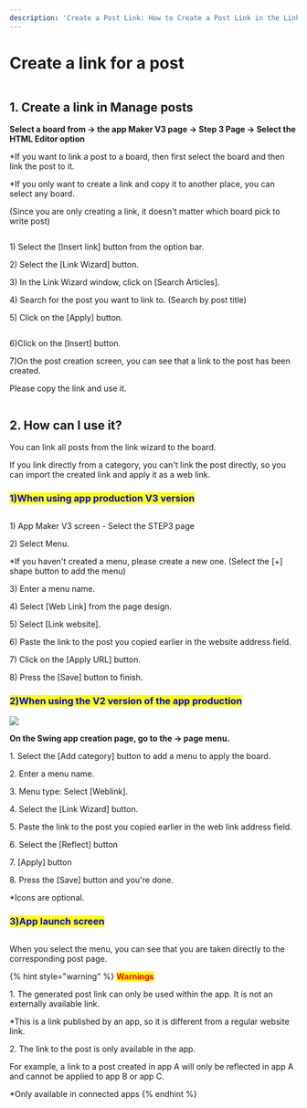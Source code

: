 ```yaml
---
description: 'Create a Post Link: How to Create a Post Link in the Link Wizard'
---
```


# Create a link for a post

<figure><img src="../../../.gitbook/assets/구분선 (1).PNG" alt=""><figcaption></figcaption></figure>

## 1. Create a link in Manage posts

**Select a board from → the app Maker V3 page → Step 3 Page → Select the HTML Editor option**

\*If you want to link a post to a board, then first select the board and then link the post to it.

\*If you only want to create a link and copy it to another place, you can select any board.

(Since you are only creating a link, it doesn't matter which board pick to write post)

<figure><img src="../../../.gitbook/assets/en_게시물링크2.png" alt=""><figcaption></figcaption></figure>

1\) Select the \[Insert link] button from the option bar.

2\) Select the \[Link Wizard] button.

3\) In the Link Wizard window, click on \[Search Articles].

4\) Search for the post you want to link to. (Search by post title)

5\) Click on the \[Apply] button.



<figure><img src="../../../.gitbook/assets/en_게시물링크3.png" alt=""><figcaption></figcaption></figure>

6\)Click on the \[Insert] button.

7\)On the post creation screen, you can see that a link to the post has been created.

Please copy the link and use it.

<figure><img src="../../../.gitbook/assets/구분선 (1).PNG" alt=""><figcaption></figcaption></figure>

## 2. How can I use it?

You can link all posts from the link wizard to the board.

If you link directly from a category, you can't link the post directly, so you can import the created link and apply it as a web link.

### <mark style="color:blue;">1)</mark><mark style="color:blue;">When using app production V3 version</mark>

<figure><img src="../../../.gitbook/assets/en_게시물링크.png" alt=""><figcaption></figcaption></figure>

1\) App Maker V3 screen - Select the STEP3 page

2\) Select Menu.

\*If you haven't created a menu, please create a new one. (Select the \[+] shape button to add the menu)

3\) Enter a menu name.

4\) Select \[Web Link] from the page design.

5\) Select \[Link website].

6\) Paste the link to the post you copied earlier in the website address field.

7\) Click on the \[Apply URL] button.

8\) Press the \[Save] button to finish.



### <mark style="color:blue;">2)</mark><mark style="color:blue;">When using the V2 version of the app production</mark>

![](https://wp.swing2app.co.kr/wp-content/uploads/2021/04/%EA%B2%8C%EC%8B%9C%EB%AC%BC%EB%A7%81%ED%81%AC%EC%83%9D%EC%84%B13.png)

**On the Swing app creation page, go to the → page menu.**

1\. Select the \[Add category] button to add a menu to apply the board.

2\. Enter a menu name.

3\. Menu type: Select \[Weblink].

4\. Select the \[Link Wizard] button.

5\. Paste the link to the post you copied earlier in the web link address field.

6\. Select the \[Reflect] button

7\. \[Apply] button

8\. Press the \[Save] button and you're done.

\*Icons are optional.



### <mark style="color:blue;">**3)**</mark><mark style="color:blue;">App launch screen</mark>

<figure><img src="../../../.gitbook/assets/녹화_2023_03_28_14_32_44_157.gif" alt=""><figcaption></figcaption></figure>

When you select the menu, you can see that you are taken directly to the corresponding post page.

{% hint style="warning" %}
<mark style="color:red;">**Warnings**</mark>

1\. The generated post link can only be used within the app. It is not an externally available link.

\*This is a link published by an app, so it is different from a regular website link.

2\. The link to the post is only available in the app.

For example, a link to a post created in app A will only be reflected in app A and cannot be applied to app B or app C.

\*Only available in connected apps
{% endhint %}

